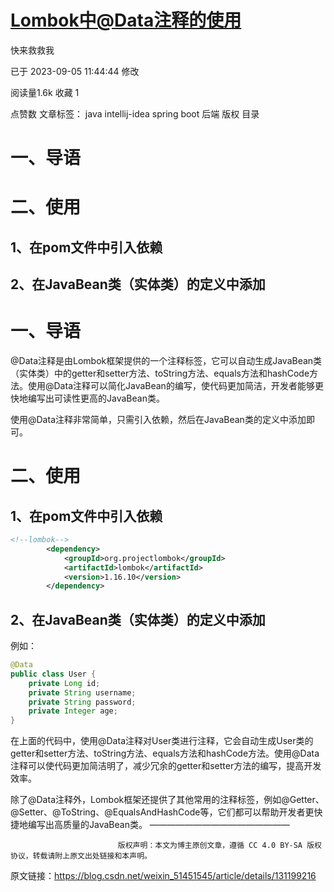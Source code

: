 # [Lombok中@Data注释的使用](https://blog.csdn.net/weixin_51451545/article/details/131199216)

快来救救我

已于 2023-09-05 11:44:44 修改

阅读量1.6k
 收藏 1

点赞数
文章标签： java intellij-idea spring boot 后端
版权
目录

# 一、导语

# 二、使用

## 1、在pom文件中引入依赖

## 2、在JavaBean类（实体类）的定义中添加

# 一、导语

@Data注释是由Lombok框架提供的一个注释标签，它可以自动生成JavaBean类（实体类）中的getter和setter方法、toString方法、equals方法和hashCode方法。使用@Data注释可以简化JavaBean的编写，使代码更加简洁，开发者能够更快地编写出可读性更高的JavaBean类。

使用@Data注释非常简单，只需引入依赖，然后在JavaBean类的定义中添加即可。

# 二、使用

## 1、在pom文件中引入依赖

```xml
<!--lombok-->
        <dependency>
            <groupId>org.projectlombok</groupId>
            <artifactId>lombok</artifactId>
            <version>1.16.10</version>
        </dependency>
```

## 2、在JavaBean类（实体类）的定义中添加

例如：

```java
@Data
public class User {
    private Long id;
    private String username;
    private String password;
    private Integer age;
}
```

在上面的代码中，使用@Data注释对User类进行注释，它会自动生成User类的getter和setter方法、toString方法、equals方法和hashCode方法。使用@Data注释可以使代码更加简洁明了，减少冗余的getter和setter方法的编写，提高开发效率。

除了@Data注释外，Lombok框架还提供了其他常用的注释标签，例如@Getter、@Setter、@ToString、@EqualsAndHashCode等，它们都可以帮助开发者更快捷地编写出高质量的JavaBean类。
————————————————

                            版权声明：本文为博主原创文章，遵循 CC 4.0 BY-SA 版权协议，转载请附上原文出处链接和本声明。

原文链接：https://blog.csdn.net/weixin_51451545/article/details/131199216